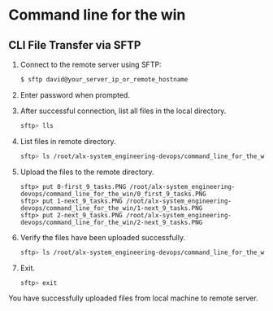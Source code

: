 # Command line for the win

## CLI File Transfer via SFTP

1. Connect to the remote server using SFTP:
   	```bash
	$ sftp david@your_server_ip_or_remote_hostname

2. Enter password when prompted.

3. After successful connection, list all files in the local directory.
	```bash
	sftp> lls

4. List files in remote directory.
	```bash
	sftp> ls /root/alx-system_engineering-devops/command_line_for_the_win/

5. Upload the files to the remote directory.
	```
	sftp> put 0-first_9_tasks.PNG /root/alx-system_engineering-devops/command_line_for_the_win/0_first_9_tasks.PNG
	sftp> put 1-next_9_tasks.PNG /root/alx-system_engineering-devops/command_line_for_the_win/1-next_9_tasks.PNG
	sftp> put 2-next_9_tasks.PNG /root/alx-system_engineering-devops/command_line_for_the_win/2-next_9_tasks.PNG

6. Verify the files have been uploaded successfully.
	```bash
	sftp> ls /root/alx-system_engineering-devops/command_line_for_the_win/

7. Exit.
	```bash
	sftp> exit
You have successfully uploaded files from local machine to remote server.

